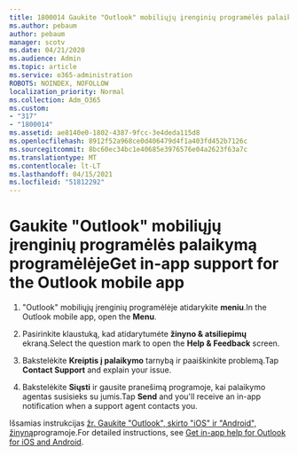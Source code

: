 ```yaml
---
title: 1800014 Gaukite "Outlook" mobiliųjų įrenginių programėlės palaikymą
ms.author: pebaum
author: pebaum
manager: scotv
ms.date: 04/21/2020
ms.audience: Admin
ms.topic: article
ms.service: o365-administration
ROBOTS: NOINDEX, NOFOLLOW
localization_priority: Normal
ms.collection: Adm_O365
ms.custom:
- "317"
- "1800014"
ms.assetid: ae8140e0-1802-4387-9fcc-3e4deda115d8
ms.openlocfilehash: 8912f52a968ce0d406479d4f1a403fd452b7126c
ms.sourcegitcommit: 8bc60ec34bc1e40685e3976576e04a2623f63a7c
ms.translationtype: MT
ms.contentlocale: lt-LT
ms.lasthandoff: 04/15/2021
ms.locfileid: "51812292"
---
```

# <a name="get-in-app-support-for-the-outlook-mobile-app"></a><span data-ttu-id="ca7e4-102">Gaukite "Outlook" mobiliųjų įrenginių programėlės palaikymą programėlėje</span><span class="sxs-lookup"><span data-stu-id="ca7e4-102">Get in-app support for the Outlook mobile app</span></span>

1. <span data-ttu-id="ca7e4-103">"Outlook" mobiliųjų įrenginių programėlėje atidarykite **meniu**.</span><span class="sxs-lookup"><span data-stu-id="ca7e4-103">In the Outlook mobile app, open the **Menu**.</span></span>

2. <span data-ttu-id="ca7e4-104">Pasirinkite klaustuką, kad atidarytumėte **žinyno &amp; atsiliepimų** ekraną.</span><span class="sxs-lookup"><span data-stu-id="ca7e4-104">Select the question mark to open the **Help &amp; Feedback** screen.</span></span>

3. <span data-ttu-id="ca7e4-105">Bakstelėkite **Kreiptis į palaikymo** tarnybą ir paaiškinkite problemą.</span><span class="sxs-lookup"><span data-stu-id="ca7e4-105">Tap **Contact Support** and explain your issue.</span></span>

4. <span data-ttu-id="ca7e4-106">Bakstelėkite **Siųsti** ir gausite pranešimą programoje, kai palaikymo agentas susisieks su jumis.</span><span class="sxs-lookup"><span data-stu-id="ca7e4-106">Tap **Send** and you'll receive an in-app notification when a support agent contacts you.</span></span>

<span data-ttu-id="ca7e4-107">Išsamias instrukcijas [žr. Gaukite "Outlook", skirto "iOS" ir "Android", žinyną](https://support.office.com/article/218a22d1-9fa5-4889-b689-de1c63493243.aspx#ID0EAABAAA=Contact_Support)programoje.</span><span class="sxs-lookup"><span data-stu-id="ca7e4-107">For detailed instructions, see [Get in-app help for Outlook for iOS and Android](https://support.office.com/article/218a22d1-9fa5-4889-b689-de1c63493243.aspx#ID0EAABAAA=Contact_Support).</span></span>
